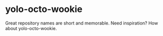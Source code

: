 # yolo-octo-wookie
Great repository names are short and memorable. Need inspiration? How about yolo-octo-wookie.
